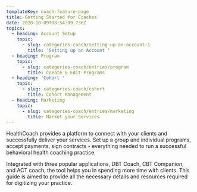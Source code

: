 ```yaml
---
templateKey: coach-feature-page
title: Getting Started for Coaches
date: 2020-10-09T08:54:09.736Z
topics:
  - heading: Account Setup
    topic:
      - slug: categories-coach/setting-up-an-account-1
        title: 'Setting up an Account '
  - heading: Program
    topic:
      - slug: categories-coach/entries/program
        title: Create & Edit Programs
  - heading: 'Cohort '
    topic:
      - slug: categories-coach/cohort
        title: Cohort Management
  - heading: Marketing
    topic:
      - slug: categories-coach/entries/marketing
        title: Market your Services
---
```

HealthCoach provides a platform to connect with your clients and successfully deliver your services. Set up a group and individual programs, accept payments, sign contracts - everything needed to run a successful behavioral health coaching practice.

Integrated with three popular applications, DBT Coach, CBT Companion, and ACT coach, the tool helps you in spending more time with clients. This guide is aimed to provide all the necessary details and resources required for digitizing your practice.
